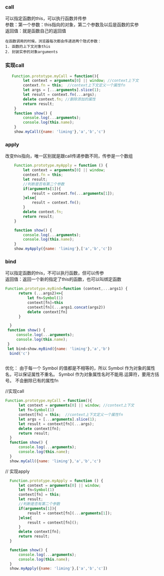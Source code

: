 
### call
可以指定函数的this，可以执行函数并传参   <br>
参数：第一个参数：this指向的对象，第二个参数及以后是函数的实参   <br>
返回值：就是函数自己的返回值   <br>



    在函数调用的时候，浏览器每次都会传递进两个隐式参数：
    1. 函数的上下文对象this
    2. 封装实参的对象arguments
### 实现call
```js
   Function.prototype.myCall = function(){
        let context = arguments[0] || window; //context上下文
        context.fn = this;  //context上下文定义一个属性fn
        let args = [...arguments].slice(1);
        let result = context.fn(...args);
        delete context.fn; //删除添加的属性
        return result;
    }
    function show() {
        console.log(...arguments);
        console.log(this.name);
    }
    show.myCall({name: 'liming'},'a','b','c')
```

### apply

改变this指向，唯一区别就是跟call传递参数不同，传参是一个数组

```js
    Function.prototype.myApply = function () {
        let context = arguments[0] || window;
        context.fn = this;
        let result;
        //判断是否有第二个参数
        if(arguments[1]){
            result = context.fn(...arguments[1]);
        }else{
            result = context.fn();
        }
        delete context.fn;
        return result;
    }

    function show() {
        console.log(...arguments);
        console.log(this.name);
    }
    show.myApply({name: 'liming'},['a','b','c'])

  ```
  
  ### bind
 
  可以指定函数的this，不可以执行函数，但可以传参  <br>
  返回值：返回一个新的指定了this的函数，也可以叫绑定函数  <br>
    
  ```js
  Function.prototype.myBind=function (context,...args1) {
        return (...args2)=>{
            let fn=Symbol(1)
            context[fn]=this
            context[fn](...args1.concat(args2))
            delete context[fn]
        }

    }
   function show() {
       console.log(...arguments);
       console.log(this.name);
   }
   let bind=show.myBind({name: 'liming'},'a','b')
    bind('c')
    
 ```

优化：
由于每一个 Symbol 的值都是不相等的，所以 Symbol 作为对象的属性名，可以保证属性不重名。
Symbol 作为对象属性名时不能用.运算符，要用方括号。
不会删除已有的属性fn

//实现call
  ```js
  Function.prototype.myCall = function(){
        let context = arguments[0] || window; //context上下文
        let fn=Symbol(1)
        context[fn] = this;  //context上下文定义一个属性fn
        let args = [...arguments].slice(1);
        let result = context[fn](...args);
        delete context[fn];
        return result;
    }
    function show() {
        console.log(...arguments);
        console.log(this.name);
    }
    show.myCall({name: 'liming'},'a','b','c')

  ```

 // 实现apply
  ```js
    Function.prototype.myApply = function () {
        let context = arguments[0] || window;
        let fn=Symbol(1)
        context[fn] = this;
        let result;
        //判断是否有第二个参数
        if(arguments[1]){
            result = context[fn](...arguments[1]);
        }else{
            result = context[fn]();
        }
        delete context[fn];
        return result;
    }

    function show() {
        console.log(...arguments);
        console.log(this.name);
    }
    show.myApply({name: 'liming'},['a','b','c'])
  ```
